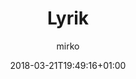 ---
title: "Lyrik"
author: "mirko"
date: 2018-03-21T19:49:16+01:00
url: "/portfolio/lyrik/"
directory: true
draft: false
---
